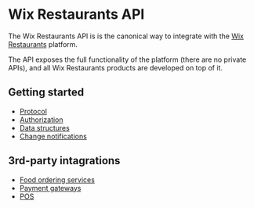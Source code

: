 # Wix Restaurants API
The Wix Restaurants API is is the canonical way to integrate with the [Wix Restaurants](http://www.wix.com/restaurant/website) platform.

The API exposes the full functionality of the platform (there are no private APIs), and all Wix Restaurants products are developed on top of it.

## Getting started

* [Protocol](Protocol)
* [Authorization](Authorization)
* [Data structures](Data-structures)
* [Change notifications](Change-notifications)

## 3rd-party intagrations

* [Food ordering services](Integrating-food-ordering-services-to-Wix-Restaurants)
* [Payment gateways](Integrating-payment-gateways-to-Wix-Restaurants)
* [POS](Integrating-POS-(point-of-sale)-systems-to-Wix-Restaurants)
